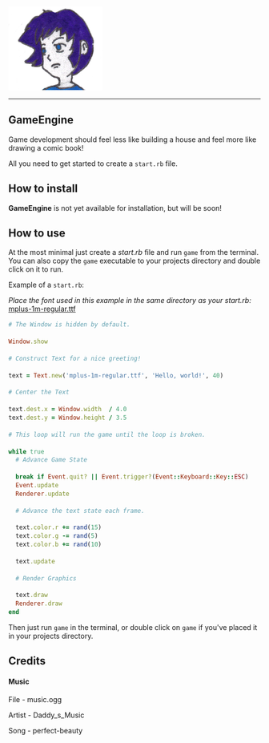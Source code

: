 ![Icon](Imgs/3.png)
***

## GameEngine

Game development should feel less like building a house and feel more like drawing a comic book!

All you need to get started to create a `start.rb` file.

## How to install

**GameEngine** is not yet available for installation, but will be soon!

## How to use

At the most minimal just create a *start.rb* file and run `game` from the terminal.
You can also copy the `game` executable to your projects directory and double click
on it to run.

Example of a `start.rb`:

*Place the font used in this example in the same directory as your start.rb:*
[mplus-1m-regular.ttf](https://github.com/stalbordboat/GameEngineDocs/blob/main/Fonts/mplus-1m-regular.ttf)

```ruby
# The Window is hidden by default.

Window.show

# Construct Text for a nice greeting!

text = Text.new('mplus-1m-regular.ttf', 'Hello, world!', 40)

# Center the Text

text.dest.x = Window.width  / 4.0
text.dest.y = Window.height / 3.5

# This loop will run the game until the loop is broken.

while true
  # Advance Game State

  break if Event.quit? || Event.trigger?(Event::Keyboard::Key::ESC)
  Event.update
  Renderer.update

  # Advance the text state each frame.

  text.color.r += rand(15)
  text.color.g -= rand(5)
  text.color.b += rand(10)

  text.update

  # Render Graphics

  text.draw
  Renderer.draw
end
```

Then just run `game` in the terminal, or double click on `game` if you've placed it
in your projects directory.

## Credits

#### Music

File   - music.ogg

Artist - Daddy_s_Music

Song   - perfect-beauty
